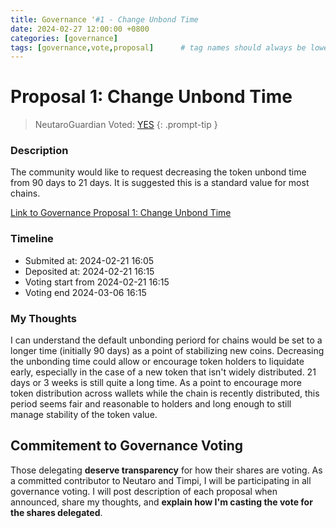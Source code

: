 ```yaml
---
title: Governance '#1 - Change Unbond Time
date: 2024-02-27 12:00:00 +0800
categories: [governance]
tags: [governance,vote,proposal]      # tag names should always be lowercase
---
```


# Proposal 1: Change Unbond Time

> NeutaroGuardian Voted: [YES](https://explorer.neutaro.io/Neutaro/tx/0E347406466E91B55AE99D2F534BA485779D09DE827C56E62C638258A2D26EA4)
{: .prompt-tip }


### Description
The community would like to request decreasing the token unbond time from 90 days to 21 days. It is suggested this is a standard value for most chains.

[ Link to Governance Proposal 1: Change Unbond Time](https://explorer.neutaro.io/Neutaro/gov/1)

### Timeline
* Submited at: 2024-02-21 16:05
* Deposited at: 2024-02-21 16:15
* Voting start from 2024-02-21 16:15
* Voting end 2024-03-06 16:15


### My Thoughts
I can understand the default unbonding periord for chains would be set to a longer time (initially 90 days) as a point of stabilizing new coins. Decreasing the unbonding time could allow or encourage token holders to liquidate early, especially in the case of a new token that isn't widely distributed. 21 days or 3 weeks is still quite a long time. As a point to encourage more token distribution across wallets while the chain is recently distributed, this period seems fair and reasonable to holders and long enough to still manage stability of the token value.

## Commitement to Governance Voting
Those delegating **deserve transparency** for how their shares are voting. As a committed contributor to Neutaro and Timpi, I will be participating in all governance voting.  I will post description of each proposal when announced, share my thoughts, and **explain how I'm casting the vote for the shares delegated**. 